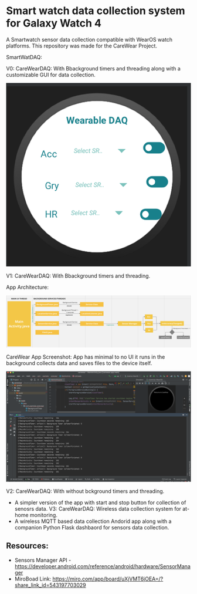 # Smart watch data collection system for Galaxy Watch 4

A Smartwatch sensor data collection compatible with WearOS watch platforms. This repository was made for the CareWear Project.

SmartWatDAQ:

V0: CareWearDAQ: With Bbackground timers and threading along with a customizable GUI for data collection.

![alt text](https://github.com/wearablebiosensing/SmartWatch-DataCollection-system/blob/main/V0/appscreenshot.png)

V1: CareWearDAQ: With Bbackground timers and threading.

App Architecture:

![alt text](https://github.com/wearablebiosensing/SmartWatch-DataCollection-system/blob/main/carewear_apparch.png)

CareWear App Screenshot:
App has minimal to no UI it runs in the background collects data and saves files to the device itself.

![alt text](https://github.com/wearablebiosensing/SmartWatch-DataCollection-system/blob/main/carewear_app.png)

V2: CareWearDAQ: With without bckground timers and threading.

- A simpler version of the app with start and stop button for collection of senosrs data. 
V3: CareWearDAQ: Wireless data collection system for at-home monitoring.
- A wireless MQTT based data collection Andorid app along with a companion Python Flask dashbaord for sensors data collection.

## Resources:

- Sensors Manager API - https://developer.android.com/reference/android/hardware/SensorManager
- MiroBoad Link: https://miro.com/app/board/uXjVMT6jOEA=/?share_link_id=543197703029